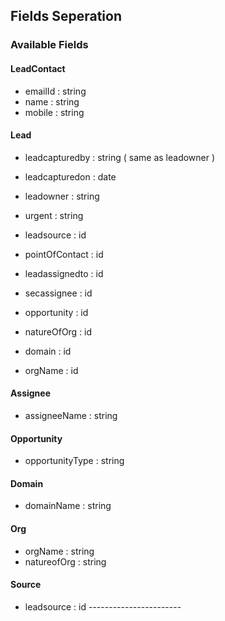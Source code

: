 ## Fields Seperation

### Available Fields

#### LeadContact

- emailId : string
- name : string
- mobile : string

#### Lead

- leadcapturedby : string ( same as leadowner )
- leadcapturedon : date
- leadowner : string
- urgent : string

- leadsource : id
- pointOfContact : id
- leadassignedto : id
- secassignee : id
- opportunity : id
- natureOfOrg : id
- domain : id
- orgName : id

#### Assignee

- assigneeName : string

#### Opportunity

- opportunityType : string

#### Domain

- domainName : string

#### Org

- orgName : string
- natureofOrg : string

#### Source

- leadsource : id -----------------------

